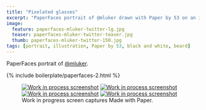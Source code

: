 ```yaml
---
title: "Pixelated glasses"
excerpt: "PaperFaces portrait of @mluker drawn with Paper by 53 on an iPad."
image: 
  feature: paperfaces-mluker-twitter-lg.jpg
  teaser: paperfaces-mluker-twitter-teaser.jpg
  thumb: paperfaces-mluker-twitter-150.jpg
tags: [portrait, illustration, Paper by 53, black and white, beard]
---
```


PaperFaces portrait of [@mluker](http://twitter.com/mluker).

{% include boilerplate/paperfaces-2.html %}

<figure class="third">
  <a href="{{ site.url }}/assets/images/paperfaces-mluker-process-1-lg.jpg"><img src="{{ site.url }}/assets/images/paperfaces-mluker-process-1-600.jpg" alt="Work in process screenshot"></a>
  <a href="{{ site.url }}/assets/images/paperfaces-mluker-process-2-lg.jpg"><img src="{{ site.url }}/assets/images/paperfaces-mluker-process-2-600.jpg" alt="Work in process screenshot"></a>
  <a href="{{ site.url }}/assets/images/paperfaces-mluker-process-3-lg.jpg"><img src="{{ site.url }}/assets/images/paperfaces-mluker-process-3-600.jpg" alt="Work in process screenshot"></a>
  <a href="{{ site.url }}/assets/images/paperfaces-mluker-process-4-lg.jpg"><img src="{{ site.url }}/assets/images/paperfaces-mluker-process-4-600.jpg" alt="Work in process screenshot"></a>
  <figcaption>Work in progress screen captures Made with Paper.</figcaption>
</figure>